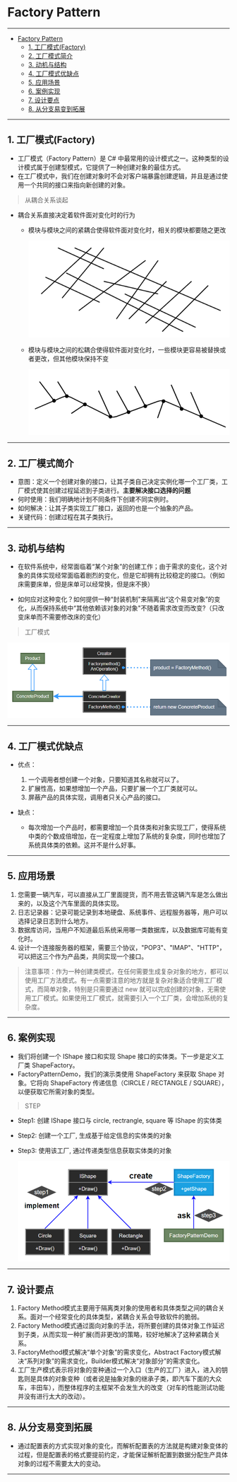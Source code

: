 # Factory Pattern

---

- [Factory Pattern](#factory-pattern)
  - [1. 工厂模式(Factory)](#1-工厂模式factory)
  - [2. 工厂模式简介](#2-工厂模式简介)
  - [3. 动机与结构](#3-动机与结构)
  - [4. 工厂模式优缺点](#4-工厂模式优缺点)
  - [5. 应用场景](#5-应用场景)
  - [6. 案例实现](#6-案例实现)
  - [7. 设计要点](#7-设计要点)
  - [8. 从分支易变到拓展](#8-从分支易变到拓展)

---
## 1. 工厂模式(Factory)

- 工厂模式（Factory Pattern）是 C# 中最常用的设计模式之一。这种类型的设计模式属于创建型模式，它提供了一种创建对象的最佳方式。
- 在工厂模式中，我们在创建对象时不会对客户端暴露创建逻辑，并且是通过使用一个共同的接口来指向新创建的对象。

> 从耦合关系谈起

- 耦合关系直接决定着软件面对变化时的行为
  - 模块与模块之间的紧耦合使得软件面对变化时，相关的模块都要随之更改

    ![强耦合](img/强耦合.png)

  - 模块与模块之间的松耦合使得软件面对变化时，一些模块更容易被替换或者更改，但其他模块保持不变

    ![解耦合](img/解耦合.png)

---
## 2. 工厂模式简介

- 意图：定义一个创建对象的接口，让其子类自己决定实例化哪一个工厂类，工厂模式使其创建过程延迟到子类进行。**主要解决接口选择的问题**
- 何时使用：我们明确地计划不同条件下创建不同实例时。
- 如何解决：让其子类实现工厂接口，返回的也是一个抽象的产品。
- 关键代码：创建过程在其子类执行。

---
## 3. 动机与结构

- 在软件系统中，经常面临着“某个对象”的创建工作；由于需求的变化，这个对象的具体实现经常面临着剧烈的变化，但是它却拥有比较稳定的接口。（例如床需要床单，但是床单可以经常换，但是床不换）
  
- 如何应对这种变化？如何提供一种“封装机制"来隔离出“这个易变对象”的变化，从而保持系统中“其他依赖该对象的对象"不随着需求改变而改变?（只改变床单而不需要修改床的变化）

> 工厂模式

  ![工厂模式结构](img/工厂模式设计.png)

---
## 4. 工厂模式优缺点

- 优点： 
  1. 一个调用者想创建一个对象，只要知道其名称就可以了。 
  2. 扩展性高，如果想增加一个产品，只要扩展一个工厂类就可以。 
  3. 屏蔽产品的具体实现，调用者只关心产品的接口。

- 缺点：
  - 每次增加一个产品时，都需要增加一个具体类和对象实现工厂，使得系统中类的个数成倍增加，在一定程度上增加了系统的复杂度，同时也增加了系统具体类的依赖。这并不是什么好事。

---
## 5. 应用场景

1. 您需要一辆汽车，可以直接从工厂里面提货，而不用去管这辆汽车是怎么做出来的，以及这个汽车里面的具体实现。
2. 日志记录器：记录可能记录到本地硬盘、系统事件、远程服务器等，用户可以选择记录日志到什么地方。 
3. 数据库访问，当用户不知道最后系统采用哪一类数据库，以及数据库可能有变化时。 
4. 设计一个连接服务器的框架，需要三个协议，"POP3"、"IMAP"、"HTTP"，可以把这三个作为产品类，共同实现一个接口。

> 注意事项：作为一种创建类模式，在任何需要生成复杂对象的地方，都可以使用工厂方法模式。有一点需要注意的地方就是复杂对象适合使用工厂模式，而简单对象，特别是只需要通过 new 就可以完成创建的对象，无需使用工厂模式。如果使用工厂模式，就需要引入一个工厂类，会增加系统的复杂度。

---
## 6. 案例实现

- 我们将创建一个 IShape 接口和实现 Shape 接口的实体类。下一步是定义工厂类 ShapeFactory。
- FactoryPatternDemo，我们的演示类使用 ShapeFactory 来获取 Shape 对象。它将向 ShapeFactory 传递信息（CIRCLE / RECTANGLE / SQUARE），以便获取它所需对象的类型。

> STEP

- Step1: 创建 IShape 接口与 circle, rectrangle, square 等 IShape 的实体类 
- Step2: 创建一个工厂, 生成基于给定信息的实体类的对象
- Step3: 使用该工厂, 通过传递类型信息获取实体类的对象

    ![案例示意](img/工厂模式案例.png)

---
## 7. 设计要点

1. Factory Method模式主要用于隔离类对象的使用者和具体类型之间的耦合关系。面对一个经常变化的具体类型，紧耦合关系会导致软件的脆弱。
2. Factory Method模式通过面向对象的手法，将所要创建的具体对象工作延迟到子类，从而实现一种扩展(而非更改)的策略，较好地解决了这种紧耦合关系。
3. FactoryMethod模式解决“单个对象”的需求变化，Abstract Factory模式解决“系列对象”的需求变化，Builder模式解决“对象部分”的需求变化。
4. 工厂生产模式表示将对象的变种通过一个入口（生产的工厂）进入，进入的钥匙则是具体的对象变种（或者说是抽象对象的继承子类，即汽车下面的大众车，丰田车），而整体程序的主框架不会发生大的改变（对车的性能测试功能并没有进行太大的改动）。

---
## 8. 从分支易变到拓展

- 通过配置表的方式实现对象的变化，而解析配置表的方法就是构建对象变体的过程，但是配置表的格式要提前约定，才能保证解析配置到数据分配生产具体对象的过程不需要太大的变动。

---